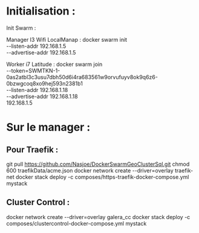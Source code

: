 # Initialisation :
Init Swarm :

Manager I3 Wifi LocalManap :
docker swarm init \
    --listen-addr 192.168.1.5 \
    --advertise-addr 192.168.1.5


Worker i7 Latitude :
docker swarm join \
    --token=SWMTKN-1-0as2atbl3c3usu7dbh50d6i4ra683561w9orvufuyv8ok9q6z6-0bzwgcoq8xo9hej593n2381b1 \
    --listen-addr 192.168.1.18 \
    --advertise-addr 192.168.1.18 \
    192.168.1.5


# Sur le manager :

## Pour Traefik :
git pull https://github.com/Nasjoe/DockerSwarmGeoClusterSql.git
chmod 600 traefikData/acme.json
docker network create --driver=overlay traefik-net
docker stack deploy -c composes/https-traefik-docker-compose.yml mystack

## Cluster Control :
docker network create --driver=overlay galera_cc
docker stack deploy -c composes/clustercontrol-docker-compose.yml mystack



